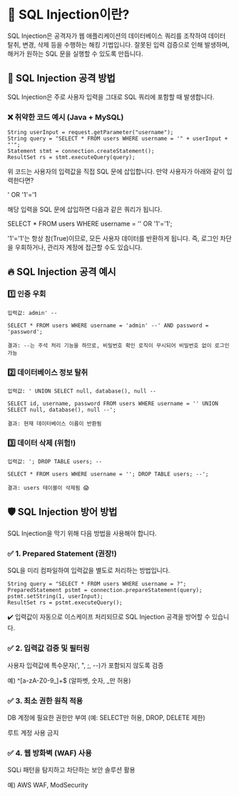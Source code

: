 
# 📌 SQL Injection이란?
SQL Injection은 공격자가 웹 애플리케이션의 데이터베이스 쿼리를 조작하여 데이터 탈취, 변경, 삭제 등을 수행하는 해킹 기법입니다. 잘못된 입력 검증으로 인해 발생하며, 해커가 원하는 SQL 문을 실행할 수 있도록 만듭니다.

## 🚨 SQL Injection 공격 방법
SQL Injection은 주로 사용자 입력을 그대로 SQL 쿼리에 포함할 때 발생합니다. 

### ❌ 취약한 코드 예시 (Java + MySQL)
```
String userInput = request.getParameter("username");
String query = "SELECT * FROM users WHERE username = '" + userInput + "'";
Statement stmt = connection.createStatement();
ResultSet rs = stmt.executeQuery(query);

```

위 코드는 사용자의 입력값을 직접 SQL 문에 삽입합니다. 만약 사용자가 아래와 같이 입력한다면?

' OR '1'='1

해당 입력을 SQL 문에 삽입하면 다음과 같은 쿼리가 됩니다.

SELECT * FROM users WHERE username = '' OR '1'='1';

'1'='1'는 항상 참(True)이므로, 모든 사용자 데이터를 반환하게 됩니다. 즉, 로그인 차단을 우회하거나, 관리자 계정에 접근할 수도 있습니다.

## 🔥 SQL Injection 공격 예시

### 1️⃣ 인증 우회
```
입력값: admin' --

SELECT * FROM users WHERE username = 'admin' --' AND password = 'password';

결과: --는 주석 처리 기능을 하므로, 비밀번호 확인 로직이 무시되어 비밀번호 없이 로그인 가능

```

### 2️⃣ 데이터베이스 정보 탈취
```
입력값: ' UNION SELECT null, database(), null --

SELECT id, username, password FROM users WHERE username = '' UNION SELECT null, database(), null --';

결과: 현재 데이터베이스 이름이 반환됨
```


### 3️⃣ 데이터 삭제 (위험!)

```
입력값: '; DROP TABLE users; --

SELECT * FROM users WHERE username = ''; DROP TABLE users; --';

결과: users 테이블이 삭제됨 😱
```


## 🛡️ SQL Injection 방어 방법

SQL Injection을 막기 위해 다음 방법을 사용해야 합니다.

### ✅ 1. Prepared Statement (권장!)

SQL을 미리 컴파일하여 입력값을 별도로 처리하는 방법입니다.
``` 
String query = "SELECT * FROM users WHERE username = ?";
PreparedStatement pstmt = connection.prepareStatement(query);
pstmt.setString(1, userInput);
ResultSet rs = pstmt.executeQuery();
```

✔️ 입력값이 자동으로 이스케이프 처리되므로 SQL Injection 공격을 방어할 수 있습니다.

### ✅ 2. 입력값 검증 및 필터링

사용자 입력값에 특수문자(', ", ;, --)가 포함되지 않도록 검증

예) ^[a-zA-Z0-9_]+$ (알파벳, 숫자, _만 허용)

### ✅ 3. 최소 권한 원칙 적용

DB 계정에 필요한 권한만 부여 (예: SELECT만 허용, DROP, DELETE 제한)

루트 계정 사용 금지

### ✅ 4. 웹 방화벽 (WAF) 사용

SQLi 패턴을 탐지하고 차단하는 보안 솔루션 활용

예) AWS WAF, ModSecurity
